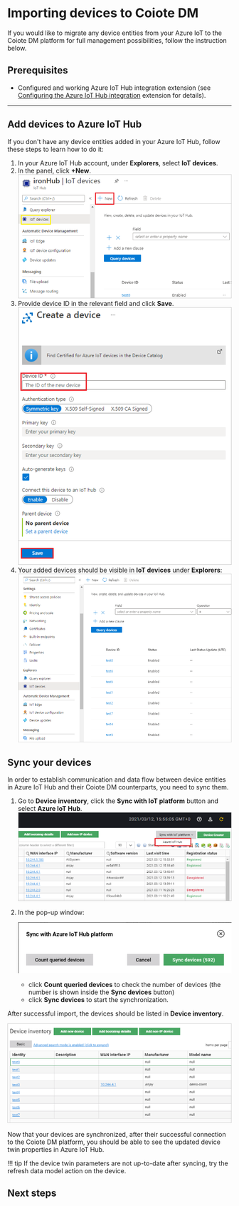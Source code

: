 # Importing devices to Coiote DM

If you would like to migrate any device entities from your Azure IoT to the Coiote DM platform for full management possibilities, follow the instruction below.

## Prerequisites

 - Configured and working Azure IoT Hub integration extension (see [Configuring the Azure IoT Hub integration](../Configuring_Azure_IoT_Hub_integration_extension.md) extension for details).
_______________

## Add devices to Azure IoT Hub

If you don't have any device entities added in your Azure IoT Hub, follow these steps to learn how to do it:

1. In your Azure IoT Hub account, under **Explorers**, select **IoT devices**.
2. In the panel, click **+New**.
   ![Adding devices to Azure IoT Hub](images/add_device_azure.png "Adding devices to Azure")
3. Provide device ID in the relevant field and click **Save**.
   ![Adding a device to Azure IoT Hub](images/add_device_ID.png "Adding a device to Azure")
4. Your added devices should be visible in **IoT devices** under **Explorers**:
   ![Azure IoT Hub device list](images/Azure_device_list.png "Azure IoT Hub device list")

## Sync your devices

In order to establish communication and data flow between device entities in Azure IoT Hub and their Coiote DM counterparts, you need to sync them.

1. Go to **Device inventory**, click the **Sync with IoT platform** button and select **Azure IoT Hub**.
    ![Syncing Azure IoT Hub devices](images/device_inventory.png "Syncing Azure IoT Hub devices")
2. In the pop-up window:

    ![Syncing Azure IoT Hub devices](images/sync_devices_hub.png "Syncing Azure IoT Hub devices")

    - click **Count queried devices** to check the number of devices (the number is shown inside the **Sync devices** button)
    - click **Sync devices** to start the synchronization.

After successful import, the devices should be listed in **Device inventory**.

   ![Coiote DM imported devices](images/coiote_device_list.png "Coiote DM imported devices")

Now that your devices are synchronized, after their successful connection to the Coiote DM platform, you should be able to see the updated device twin properties in Azure IoT Hub.

!!! tip
    If the device twin parameters are not up-to-date after syncing, try the refresh data model action on the device.

## Next steps
